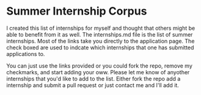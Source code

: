 # Summer Internship Corpus

I created this list of internships for myself and thought that others might be able to benefit from it as well.
The internships.md file is the list of summer internships. Most of the links take you directly to the application page. The check boxed are used to indcate which internships that one has submitted applications to.

You can just use the links provided or you could fork the repo, remove my checkmarks, and start adding your oww. Please let me know of anyother internships that you'd like to add to the list. Either fork the repo add a internship and submit a pull request or just contact me and I'll add it. 
